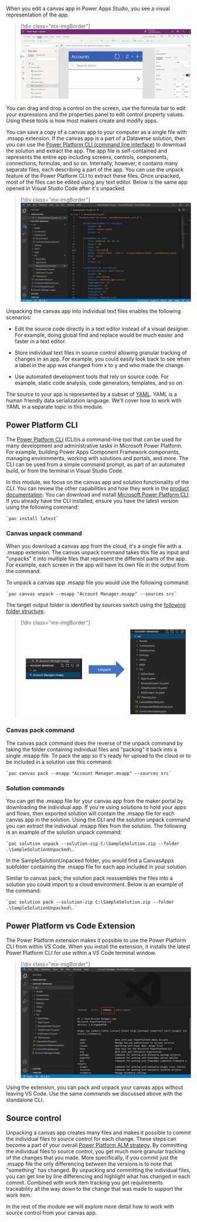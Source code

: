 When you edit a canvas app in Power Apps Studio, you see a visual representation of the app.

> [!div class="mx-imgBorder"]
> [![Screenshot of a canvas app.](../media/canvas-app.png)](../media/canvas-app.png#lightbox)

You can drag and drop a control on the screen, use the formula bar to edit your expressions and the properties panel to edit control property values. Using these tools is how most makers create and modify apps.

You can save a copy of a canvas app to your computer as a single file with .msapp extension. If the canvas app is a part of a Dataverse solution, then you can use the [Power Platform CLI (command line interface)](/powerapps/developer/data-platform/powerapps-cli/?azure-portal=true) to download the solution and extract the app. The app file is self-contained and represents the entire app including screens, controls, components, connections, formulas, and so on. Internally, however, it contains many separate files, each describing a part of the app. You can use the unpack feature of the Power Platform CLI to extract these files. Once unpacked, most of the files can be edited using any text editor. Below is the same app opened in Visual Studio Code after it's unpacked.

> [!div class="mx-imgBorder"]
> [![Screenshot of Visual Studio Code editor with the folder opened that contains individual files for the canvas app.](../media/visual-studio-code.png)](../media/visual-studio-code.png#lightbox)

Unpacking the canvas app into individual text files enables the following scenarios:

-   Edit the source code directly in a text editor instead of a visual designer. For example, doing global find and replace would be much easier and faster in a text editor.

-   Store individual text files in source control allowing granular tracking of changes in an app. For example, you could easily look back to see when a label in the app was changed from x to y and who made the change.

-   Use automated development tools that rely on source code. For example, static code analysis, code generators, templates, and so on.

The source to your app is represented by a subset of [YAML](https://yaml.org/?azure-portal=true). YAML is a human friendly data serialization language. We'll cover how to work with YAML in a separate topic in this module.

## Power Platform CLI 

The [Power Platform CLI](/powerapps/developer/data-platform/powerapps-cli/?azure-portal=true) (CLI)is a command-line tool that can be used for many development and administrative tasks in Microsoft Power Platform. For example, building Power Apps Component Framework components, managing environments, working with solutions and portals, and more. The CLI can be used from a simple command prompt, as part of an automated build, or from the terminal in Visual Studio Code.

In this module, we focus on the canvas app and solution functionality of the CLI. You can review the other capabilities and how they work in the [product documentation](/powerapps/developer/data-platform/powerapps-cli#common-commands/?azure-portal=true). You can download and install [Microsoft Power Platform CLI](https://aka.ms/PowerAppsCLI/?azure-portal=true). If you already have the CLI installed, ensure you have the latest version using the following command:

	`pac install latest`

### Canvas unpack command

When you download a canvas app from the cloud, it's a single file with a .msapp extension. The canvas unpack command takes this file as input and "unpacks" it into multiple files that represent the different parts of the app. For example, each screen in the app will have its own file in the output from the command.

To unpack a canvas app .msapp file you would use the following command:

	`pac canvas unpack --msapp "Account Manager.msapp" --sources src`

The target output folder is identified by sources switch using the [following folder structure](/powerapps/developer/data-platform/powerapps-cli?azure-portal=true#folder-structure).

> [!div class="mx-imgBorder"]
> [![Diagram of the file hierarchy for individual files for the canvas app.](../media/file-hierarchy.png)](../media/file-hierarchy.png#lightbox)

### Canvas pack command

The canvas pack command does the reverse of the unpack command by taking the folder containing individual files and "packing" it back into a single .msapp file. To pack the app so it's ready for upload to the cloud or to be included in a solution use this command:

	`pac canvas pack --msapp "Account Manager.msapp" --sources src`

### Solution commands

You can get the .msapp file for your canvas app from the maker portal by downloading the individual app. If you're using solutions to hold your apps and flows, then exported solution will contain the .msapp file for each canvas app in the solution. Using the CLI and the solution unpack command you can extract the individual .msapp files from the solution. The following is an example of the solution unpack command:

	`pac solution unpack --solution-zip C:\SampleSolution.zip --folder .\SampleSolutionUnpacked\.`

In the SampleSolutionUnpacked folder, you would find a CanvasApps subfolder containing the .msapp file for each app included in your solution.

Similar to canvas pack, the solution pack reassembles the files into a solution you could import to a cloud environment. Below is an example of the command:

	`pac solution pack --solution-zip C:\SampleSolution.zip --folder .\SampleSolutionUnpacked\.`

## Power Platform vs Code Extension

The Power Platform extension makes it possible to use the Power Platform CLI from within VS Code. When you install the extension, it installs the latest Power Platform CLI for use within a VS Code terminal window.

> [!div class="mx-imgBorder"]
> [![Screenshot of Visual Studio Code with terminal window opened and usage for pac command displayed in that window.](../media/terminal.png)](../media/terminal.png#lightbox)

Using the extension, you can pack and unpack your canvas apps without leaving VS Code. Use the same commands we discussed above with the standalone CLI.

## Source control 

Unpacking a canvas app creates many files and makes it possible to commit the individual files to source control for each change. These steps can become a part of your overall [Power Platform ALM strategy](/power-platform/alm/?azure-portal=true). By committing the individual files to source control, you get much more granular tracking of the changes that you made. More specifically, if you commit just the .msapp file the only differencing between the versions is to note that "something" has changed. By unpacking and committing the individual files, you can get line by line differencing and highlight what has changed in each commit. Combined with work item tracking you get requirements traceability all the way down to the change that was made to support the work item.

In the rest of the module we will explore more detail how to work with source control from your canvas app.